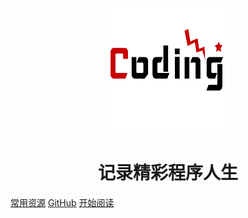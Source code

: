 <p align="center">
<img src="./pic/logo2.png" width="200" height="200"/>
</p>
<h1 align="center">记录精彩程序人生</h1>

[常用资源](https://shimo.im/docs/MuiACIg1HlYfVxrj/)
[GitHub](https://github.com/Snailclimb/docsify-demo)
[开始阅读](#docsify-demo)




